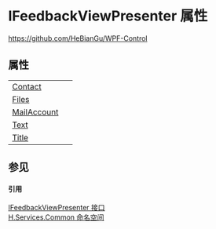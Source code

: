 # IFeedbackViewPresenter 属性
https://github.com/HeBianGu/WPF-Control



## 属性
<table>
<tr>
<td><a href="5dd4d8ba-eb73-b2cf-c600-3cc77a7d1a57">Contact</a></td>
<td> </td></tr>
<tr>
<td><a href="4e5f6ed6-d842-e9e9-2760-4f9fe7125ee5">Files</a></td>
<td> </td></tr>
<tr>
<td><a href="da685163-3939-6fe1-d8bf-ea04c03ac0dd">MailAccount</a></td>
<td> </td></tr>
<tr>
<td><a href="a4e1f11b-d6a1-26a8-95e7-0f6dc631af2c">Text</a></td>
<td> </td></tr>
<tr>
<td><a href="98e6b198-21e4-e27e-69ec-05977b8d87a7">Title</a></td>
<td> </td></tr>
</table>

## 参见


#### 引用
<a href="af408469-c648-9735-f9ae-9fb9f6c25626">IFeedbackViewPresenter 接口</a>  
<a href="b9cdd84f-6623-a51a-f53b-465103ced202">H.Services.Common 命名空间</a>  
